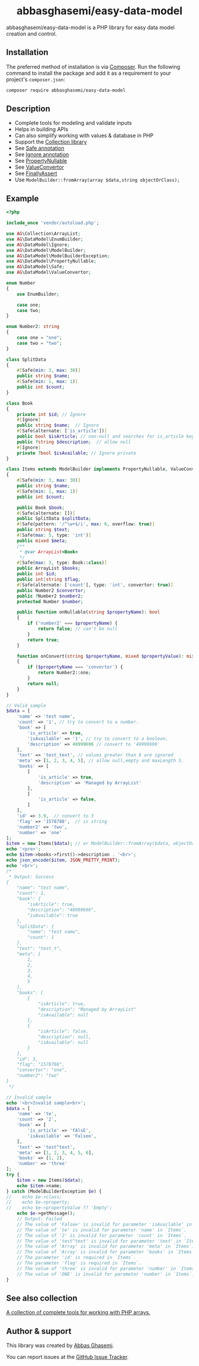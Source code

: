 <h1 style="text-align: center">abbasghasemi/easy-data-model</h1>

abbasghasemi/easy-data-model is a PHP library for easy data model creation and control.

## Installation

The preferred method of installation is via [Composer](https://getcomposer.org). Run the following
command to install the package and add it as a requirement to your project's
`composer.json`:

```bash
composer require abbasghasemi/easy-data-model
```

## Description
- Complete tools for modeling and validate inputs
- Helps in building APIs
- Can also simplify working with values & database in PHP
- Support the [Collection library](https://github.com/abbasghasemi/collection)
- See [Safe annotation](https://github.com/abbasghasemi/easy-data-model/blob/master/src/Safe.php)
- See [Ignore annotation](https://github.com/abbasghasemi/easy-data-model/blob/master/src/Ignore.php)
- See [PropertyNullable](https://github.com/abbasghasemi/easy-data-model/blob/master/src/PropertyNullable.php)
- See [ValueConvertor](https://github.com/abbasghasemi/easy-data-model/blob/master/src/ValueConvertor.php)
- See [FinallyAssert](https://github.com/abbasghasemi/easy-data-model/blob/master/src/FinallyAssert.php)
- Use `ModelBuilder::fromArray(array $data,string objectOrClass);`

## Example

```php
<?php

include_once 'vendor/autoload.php';

use AG\Collection\ArrayList;
use AG\DataModel\EnumBuilder;
use AG\DataModel\Ignore;
use AG\DataModel\ModelBuilder;
use AG\DataModel\ModelBuilderException;
use AG\DataModel\PropertyNullable;
use AG\DataModel\Safe;
use AG\DataModel\ValueConvertor;

enum Number
{
    use EnumBuilder;

    case one;
    case two;
}

enum Number2: string
{
    case one = "one";
    case two = "two";
}

class SplitData
{
    #[Safe(min: 3, max: 30)]
    public string $name;
    #[Safe(min: 1, max: 1)]
    public int $count;
}

class Book
{
    private int $id; // Ignore
    #[Ignore]
    public string $name;  // Ignore
    #[Safe(alternate: ['is_article'])]
    public bool $isArticle; // non-null and searches for is_article key
    public ?string $description;  // allow null
    #[Ignore]
    private ?bool $isAvailable; // Ignore private
}

class Items extends ModelBuilder implements PropertyNullable, ValueConvertor
{
    #[Safe(min: 3, max: 30)]
    public string $name;
    #[Safe(min: 1, max: 1)]
    public int $count;

    public Book $book;
    #[Safe(alternate: [])]
    public SplitData $splitData;
    #[Safe(pattern: '/^\w+$/i', max: 6, overflow: true)]
    public string $text;
    #[Safe(max: 5, type: 'int')]
    public mixed $meta;
    /**
     * @var ArrayList<Book>
     */
    #[Safe(max: 3, type: Book::class)]
    public ArrayList $books;
    public int $id;
    public int|string $flag;
    #[Safe(alternate: ['count'], type: 'int', convertor: true)]
    public Number2 $convertor;
    public ?Number2 $number2;
    protected Number $number;

    public function onNullable(string $propertyName): bool
    {
        if ('number2' === $propertyName) {
            return false; // can't be null
        }
        return true;
    }

    function onConvert(string $propertyName, mixed $propertyValue): mixed
    {
        if ($propertyName === 'convertor') {
            return Number2::one;
        }
        return null;
    }
}

// Valid sample
$data = [
    'name' => 'test name',
    'count' => '1', // try to convert to a number.
    'book' => [
        'is_article' => true,
        'isAvailable' => '1', // try to convert to a boolean,
        'description' => 48999696 // convert to '48999696'
    ],
    'text' => 'test_text', // values greater than 6 are ignored
    'meta' => [1, 2, 3, 4, 5], // allow null,empty and maxLength 5.
    'books' => [
        [
            'is_article' => true,
            'description' => 'Managed by ArrayList'
        ],
        [
            'is_article' => false,
        ]
    ],
    'id' => 3.9,  // convert to 3
    'flag' => '1578788',  // is string
    'number2' => 'two',
    'number' => 'one'
];
$item = new Items($data); // or ModelBuilder::fromArray($data, objectOrClass);
echo '<pre>';
echo $item->books->first()->description . '<br>';
echo json_encode($item, JSON_PRETTY_PRINT);
echo '<br>';
/*
 * Output: Success
{
    "name": "test name",
    "count": 1,
    "book": {
        "isArticle": true,
        "description": "48999696",
        "isAvailable": true
    },
    "splitData": {
        "name": "test name",
        "count": 1
    },
    "text": "test_t",
    "meta": [
        1,
        2,
        3,
        4,
        5
    ],
    "books": [
        {
            "isArticle": true,
            "description": "Managed by ArrayList"
            "isAvailable": null
        },
        {
            "isArticle": false,
            "description": null,
            "isAvailable": null
        }
    ],
    "id": 3,
    "flag": "1578788",
    "convertor": "one",
    "number2": "two"
}
 */

// Invalid sample
echo '<br>Invalid sample<br>';
$data = [
    'name' => 'te',
    'count' => '2',
    'book' => [
        'is_article' => 'fAlsE',
        'isAvailable' => 'Falsee',
    ],
    'text' => 'test^text',
    'meta' => [1, 2, 3, 4, 5, 6],
    'books' => [1, 2],
    'number' => 'three'
];
try {
    $item = new Items($data);
    echo $item->name;
} catch (ModelBuilderException $e) {
//    echo $e->class;
//    echo $e->property;
//    echo $e->propertyValue ?? 'Empty';
    echo $e->getMessage();
    // Output: Failed
    // The value of 'Falsee' is invalid for parameter 'isAvailable' in `Book`.
    // The value of 'te' is invalid for parameter 'name' in `Items`.
    // The value of '2' is invalid for parameter 'count' in `Items`.
    // The value of 'test^text' is invalid for parameter 'text' in `Items`.
    // The value of 'Array' is invalid for parameter 'meta' in `Items`.
    // The value of 'Array' is invalid for parameter 'books' in `Items`.
    // The parameter 'id' is required in `Items`.
    // The parameter 'flag' is required in `Items`.
    // The value of 'three' is invalid for parameter 'number' in `Items`.
    // The value of 'ONE' is invalid for parameter 'number' in `Items`.
}
```

## See also collection
[A collection of complete tools for working with PHP arrays.](https://github.com/abbasghasemi/collection)

## Author & support
This library was created by [Abbas Ghasemi](https://farasource.com/).

You can report issues at the [GitHub Issue Tracker](https://github.com/abbasghasemi/easy-data-model/issues).